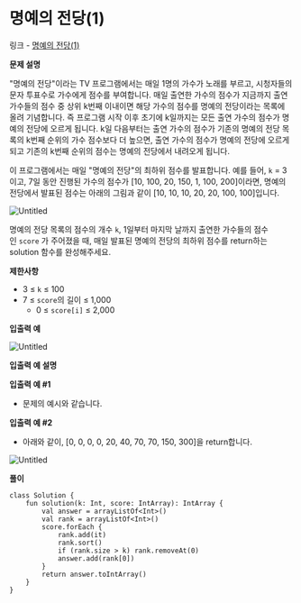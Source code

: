 # 명예의 전당(1)

링크 - [명예의 전당(1)](https://school.programmers.co.kr/learn/courses/30/lessons/138477)

**문제 설명**

"명예의 전당"이라는 TV 프로그램에서는 매일 1명의 가수가 노래를 부르고, 시청자들의 문자 투표수로 가수에게 점수를 부여합니다. 매일 출연한 가수의 점수가 지금까지 출연 가수들의 점수 중 상위 k번째 이내이면 해당 가수의 점수를 명예의 전당이라는 목록에 올려 기념합니다. 즉 프로그램 시작 이후 초기에 k일까지는 모든 출연 가수의 점수가 명예의 전당에 오르게 됩니다. k일 다음부터는 출연 가수의 점수가 기존의 명예의 전당 목록의 k번째 순위의 가수 점수보다 더 높으면, 출연 가수의 점수가 명예의 전당에 오르게 되고 기존의 k번째 순위의 점수는 명예의 전당에서 내려오게 됩니다.

이 프로그램에서는 매일 "명예의 전당"의 최하위 점수를 발표합니다. 예를 들어, `k` = 3이고, 7일 동안 진행된 가수의 점수가 [10, 100, 20, 150, 1, 100, 200]이라면, 명예의 전당에서 발표된 점수는 아래의 그림과 같이 [10, 10, 10, 20, 20, 100, 100]입니다.

![Untitled](%E1%84%86%E1%85%A7%E1%86%BC%E1%84%8B%E1%85%A8%E1%84%8B%E1%85%B4%20%E1%84%8C%E1%85%A5%E1%86%AB%E1%84%83%E1%85%A1%E1%86%BC(1)%20afc969fa19334e3cbbb3fd2a56664769/Untitled.png)

명예의 전당 목록의 점수의 개수 `k`, 1일부터 마지막 날까지 출연한 가수들의 점수인 `score`
가 주어졌을 때, 매일 발표된 명예의 전당의 최하위 점수를 return하는 solution 함수를 완성해주세요.

****제한사항****

- 3 ≤ `k` ≤ 100
- 7 ≤ `score`의 길이 ≤ 1,000
    - 0 ≤ `score[i]` ≤ 2,000

****입출력 예****

![Untitled](%E1%84%86%E1%85%A7%E1%86%BC%E1%84%8B%E1%85%A8%E1%84%8B%E1%85%B4%20%E1%84%8C%E1%85%A5%E1%86%AB%E1%84%83%E1%85%A1%E1%86%BC(1)%20afc969fa19334e3cbbb3fd2a56664769/Untitled%201.png)

****입출력 예 설명****

**입출력 예 #1**

- 문제의 예시와 같습니다.

**입출력 예 #2**

- 아래와 같이, [0, 0, 0, 0, 20, 40, 70, 70, 150, 300]을 return합니다.

![Untitled](%E1%84%86%E1%85%A7%E1%86%BC%E1%84%8B%E1%85%A8%E1%84%8B%E1%85%B4%20%E1%84%8C%E1%85%A5%E1%86%AB%E1%84%83%E1%85%A1%E1%86%BC(1)%20afc969fa19334e3cbbb3fd2a56664769/Untitled%202.png)

**풀이**

```
class Solution {
    fun solution(k: Int, score: IntArray): IntArray {
        val answer = arrayListOf<Int>()
        val rank = arrayListOf<Int>()
        score.forEach {
            rank.add(it)
            rank.sort()
            if (rank.size > k) rank.removeAt(0)
            answer.add(rank[0])
        }
        return answer.toIntArray()
    }
}
```